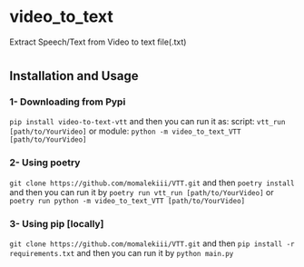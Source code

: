# video_to_text
Extract Speech/Text from Video to text file(.txt)
#

## Installation and Usage
### 1- Downloading from Pypi
`pip install video-to-text-vtt`
and then you can run it as:
script: `vtt_run [path/to/YourVideo]` or module: `python -m video_to_text_VTT [path/to/YourVideo]`

### 2- Using poetry 
`git clone https://github.com/momalekiii/VTT.git`
and then 
`poetry install`
and then you can run it by 
`poetry run vtt_run [path/to/YourVideo]` or `poetry run python -m video_to_text_VTT [path/to/YourVideo]`

### 3- Using pip [locally]
`git clone https://github.com/momalekiii/VTT.git`
and then 
`pip install -r requirements.txt`
and then you can run it by 
`python main.py`
